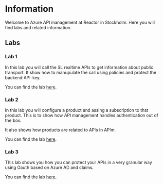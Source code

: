 # Information

Welcome to Azure API management at Reactor in Stockholm.
Here you will find labs and related information.

## Labs

### Lab 1

In this lab you will call the SL realtime APIs to get information about public transport.
It show how to manupulate the call using policies and protect the backend API-key.

You can find the lab [here](Session2/Lab1/instructions.md). 

### Lab 2

In this lab you will configure a product and assing a subscription to that product. This is to show how API management handles authentication out of the box.

It also shows how products are related to APIs in APIm.

You can find the lab [here](Session2/Lab2/instructions.md).

### Lab 3

This lab shows you how you can protect your APIs in a very granular way using Oauth based on Azure AD and claims.

You can find the lab [here](Session2/Lab3/instructions.md).